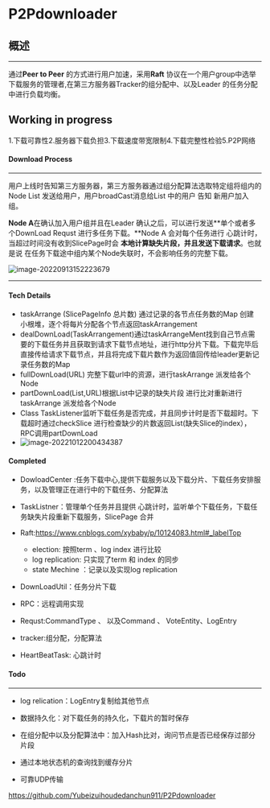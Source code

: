 # P2Pdownloader 

## 概述

------

通过**Peer to Peer** 的方式进行用户加速，采用**Raft** 协议在一个用户group中选举下载服务的管理者,在第三方服务器Tracker的组分配中、以及Leader 的任务分配中进行负载均衡。

## Working in progress

1.下载可靠性2.服务器下载负担3.下载速度带宽限制4.下载完整性检验5.P2P网络

#### Download Process

------

用户上线时告知第三方服务器，第三方服务器通过组分配算法选取特定组将组内的Node List 发送给用户，用户broadCast消息给List 中的用户 告知 新用户加入组。

**Node A**在确认加入用户组并且在Leader 确认之后，可以进行发送**单个或者多个DownLoad Requst 进行多任务下载。**Node A 会对每个任务进行 心跳计时，当超过时间没有收到SlicePage时会 **本地计算缺失片段，并且发送下载请求**。也就是说 在任务下载途中组内某个Node失联时，不会影响任务的完整下载。





![image-20220913152223679](https://user-images.githubusercontent.com/83199295/230703713-f39f96a4-fdb9-4a83-8d07-8253edd4fab3.png)

------

#### Tech Details

- taskArrange (SlicePageInfo 总片数) 通过记录的各节点任务数的Map 创建 小根堆，逐个将每片分配各个节点返回taskArrangement
- dealDownLoad(TaskArrangement)通过taskArrangeMent找到自己节点需要的下载任务并且获取到请求下载节点地址，进行http分片下载。下载完毕后直接传给请求下载节点，并且将完成下载片数作为返回值回传给leader更新记录任务数的Map
- fullDownLoad(URL) 完整下载url中的资源，进行taskArrange  派发给各个Node
- partDownLoad(List,URL)根据List中记录的缺失片段 进行比对重新进行taskArrange  派发给各个Node
- Class TaskListener监听下载任务是否完成，并且同步计时是否下载超时。下载超时通过checkSlice 进行检查缺少的片数返回List(缺失Slice的index），RPC调用partDownLoad
- ![image-20221012200434387](https://user-images.githubusercontent.com/83199295/230703752-846a7792-098f-4dae-8d94-bacfd2721a0d.png)

#### Completed



- DowloadCenter :任务下载中心,提供下载服务以及下载分片、下载任务安排服务，以及管理正在进行中的下载任务、分配算法
- TaskListner：管理单个任务并且提供 心跳计时，监听单个下载任务，下载任务缺失片段重新下载服务，SlicePage 合并
- Raft:https://www.cnblogs.com/xybaby/p/10124083.html#_labelTop
  - election: 按照term 、log index 进行比较
  - log replication: 只实现了term 和 index 的同步
  - state Mechine ：记录以及实现log replication 

- DownLoadUtil：任务分片下载
- RPC：远程调用实现
- Requst:CommandType 、 以及Command 、 VoteEntity、LogEntry
- tracker:组分配，分配算法
- HeartBeatTask: 心跳计时

#### Todo

------

- log relication：LogEntry复制给其他节点

- 数据持久化：对下载任务的持久化，下载片的暂时保存
- 在组分配中以及分配算法中：加入Hash比对，询问节点是否已经保存过部分片段
- 通过本地状态机的查询找到缓存分片
- 可靠UDP传输

https://github.com/Yubeizuihoudedanchun911/P2Pdownloader
